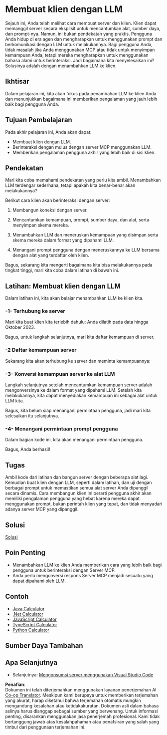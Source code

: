 <!--
CO_OP_TRANSLATOR_METADATA:
{
  "original_hash": "abbb199eb22fdffa44a0de4db6a5ea49",
  "translation_date": "2025-05-17T10:25:11+00:00",
  "source_file": "03-GettingStarted/03-llm-client/README.md",
  "language_code": "id"
}
-->
# Membuat klien dengan LLM

Sejauh ini, Anda telah melihat cara membuat server dan klien. Klien dapat memanggil server secara eksplisit untuk mencantumkan alat, sumber daya, dan prompt-nya. Namun, ini bukan pendekatan yang praktis. Pengguna Anda hidup di era agen dan mengharapkan untuk menggunakan prompt dan berkomunikasi dengan LLM untuk melakukannya. Bagi pengguna Anda, tidak masalah jika Anda menggunakan MCP atau tidak untuk menyimpan kemampuan Anda, tetapi mereka mengharapkan untuk menggunakan bahasa alami untuk berinteraksi. Jadi bagaimana kita menyelesaikan ini? Solusinya adalah dengan menambahkan LLM ke klien.

## Ikhtisar

Dalam pelajaran ini, kita akan fokus pada penambahan LLM ke klien Anda dan menunjukkan bagaimana ini memberikan pengalaman yang jauh lebih baik bagi pengguna Anda.

## Tujuan Pembelajaran

Pada akhir pelajaran ini, Anda akan dapat:

- Membuat klien dengan LLM.
- Berinteraksi dengan mulus dengan server MCP menggunakan LLM.
- Memberikan pengalaman pengguna akhir yang lebih baik di sisi klien.

## Pendekatan

Mari kita coba memahami pendekatan yang perlu kita ambil. Menambahkan LLM terdengar sederhana, tetapi apakah kita benar-benar akan melakukannya?

Berikut cara klien akan berinteraksi dengan server:

1. Membangun koneksi dengan server.

1. Mencantumkan kemampuan, prompt, sumber daya, dan alat, serta menyimpan skema mereka.

1. Menambahkan LLM dan meneruskan kemampuan yang disimpan serta skema mereka dalam format yang dipahami LLM.

1. Menangani prompt pengguna dengan meneruskannya ke LLM bersama dengan alat yang terdaftar oleh klien.

Bagus, sekarang kita mengerti bagaimana kita bisa melakukannya pada tingkat tinggi, mari kita coba dalam latihan di bawah ini.

## Latihan: Membuat klien dengan LLM

Dalam latihan ini, kita akan belajar menambahkan LLM ke klien kita.

### -1- Terhubung ke server

Mari kita buat klien kita terlebih dahulu:
Anda dilatih pada data hingga Oktober 2023.

Bagus, untuk langkah selanjutnya, mari kita daftar kemampuan di server.

### -2 Daftar kemampuan server

Sekarang kita akan terhubung ke server dan meminta kemampuannya:

### -3- Konversi kemampuan server ke alat LLM

Langkah selanjutnya setelah mencantumkan kemampuan server adalah mengonversinya ke dalam format yang dipahami LLM. Setelah kita melakukannya, kita dapat menyediakan kemampuan ini sebagai alat untuk LLM kita.

Bagus, kita belum siap menangani permintaan pengguna, jadi mari kita selesaikan itu selanjutnya.

### -4- Menangani permintaan prompt pengguna

Dalam bagian kode ini, kita akan menangani permintaan pengguna.

Bagus, Anda berhasil!

## Tugas

Ambil kode dari latihan dan bangun server dengan beberapa alat lagi. Kemudian buat klien dengan LLM, seperti dalam latihan, dan uji dengan berbagai prompt untuk memastikan semua alat server Anda dipanggil secara dinamis. Cara membangun klien ini berarti pengguna akhir akan memiliki pengalaman pengguna yang hebat karena mereka dapat menggunakan prompt, bukan perintah klien yang tepat, dan tidak menyadari adanya server MCP yang dipanggil.

## Solusi

[Solusi](/03-GettingStarted/03-llm-client/solution/README.md)

## Poin Penting

- Menambahkan LLM ke klien Anda memberikan cara yang lebih baik bagi pengguna untuk berinteraksi dengan Server MCP.
- Anda perlu mengonversi respons Server MCP menjadi sesuatu yang dapat dipahami oleh LLM.

## Contoh

- [Java Calculator](../samples/java/calculator/README.md)
- [.Net Calculator](../../../../03-GettingStarted/samples/csharp)
- [JavaScript Calculator](../samples/javascript/README.md)
- [TypeScript Calculator](../samples/typescript/README.md)
- [Python Calculator](../../../../03-GettingStarted/samples/python)

## Sumber Daya Tambahan

## Apa Selanjutnya

- Selanjutnya: [Mengonsumsi server menggunakan Visual Studio Code](/03-GettingStarted/04-vscode/README.md)

**Penafian**:  
Dokumen ini telah diterjemahkan menggunakan layanan penerjemahan AI [Co-op Translator](https://github.com/Azure/co-op-translator). Meskipun kami berupaya untuk memberikan terjemahan yang akurat, harap diketahui bahwa terjemahan otomatis mungkin mengandung kesalahan atau ketidakakuratan. Dokumen asli dalam bahasa aslinya harus dianggap sebagai sumber yang berwenang. Untuk informasi penting, disarankan menggunakan jasa penerjemah profesional. Kami tidak bertanggung jawab atas kesalahpahaman atau penafsiran yang salah yang timbul dari penggunaan terjemahan ini.